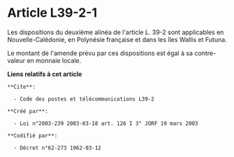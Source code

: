 # Article L39-2-1

Les dispositions du deuxième alinéa de l'article L. 39-2 sont applicables en Nouvelle-Calédonie, en Polynésie française et
dans les îles Wallis et Futuna.

Le montant de l'amende prévu par ces dispositions est égal à sa contre-valeur en monnaie locale.

**Liens relatifs à cet article**

	**Cite**:

	  - Code des postes et télécommunications L39-2

	**Créé par**:

	  - Loi n°2003-239 2003-03-18 art. 126 I 3° JORF 19 mars 2003

	**Codifié par**:

	  - Décret n°62-273 1962-03-12
